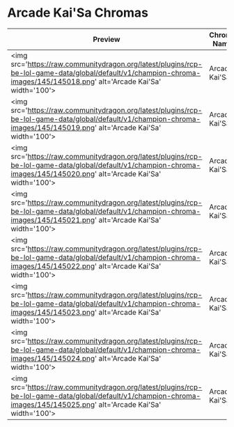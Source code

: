 # Arcade Kai'Sa Chromas

| Preview | Chroma Name | Chroma ID |
|---|---|---|
| <img src='https://raw.communitydragon.org/latest/plugins/rcp-be-lol-game-data/global/default/v1/champion-chroma-images/145/145018.png' alt='Arcade Kai'Sa' width='100'> | Arcade Kai'Sa | 145018 |
| <img src='https://raw.communitydragon.org/latest/plugins/rcp-be-lol-game-data/global/default/v1/champion-chroma-images/145/145019.png' alt='Arcade Kai'Sa' width='100'> | Arcade Kai'Sa | 145019 |
| <img src='https://raw.communitydragon.org/latest/plugins/rcp-be-lol-game-data/global/default/v1/champion-chroma-images/145/145020.png' alt='Arcade Kai'Sa' width='100'> | Arcade Kai'Sa | 145020 |
| <img src='https://raw.communitydragon.org/latest/plugins/rcp-be-lol-game-data/global/default/v1/champion-chroma-images/145/145021.png' alt='Arcade Kai'Sa' width='100'> | Arcade Kai'Sa | 145021 |
| <img src='https://raw.communitydragon.org/latest/plugins/rcp-be-lol-game-data/global/default/v1/champion-chroma-images/145/145022.png' alt='Arcade Kai'Sa' width='100'> | Arcade Kai'Sa | 145022 |
| <img src='https://raw.communitydragon.org/latest/plugins/rcp-be-lol-game-data/global/default/v1/champion-chroma-images/145/145023.png' alt='Arcade Kai'Sa' width='100'> | Arcade Kai'Sa | 145023 |
| <img src='https://raw.communitydragon.org/latest/plugins/rcp-be-lol-game-data/global/default/v1/champion-chroma-images/145/145024.png' alt='Arcade Kai'Sa' width='100'> | Arcade Kai'Sa | 145024 |
| <img src='https://raw.communitydragon.org/latest/plugins/rcp-be-lol-game-data/global/default/v1/champion-chroma-images/145/145025.png' alt='Arcade Kai'Sa' width='100'> | Arcade Kai'Sa | 145025 |
